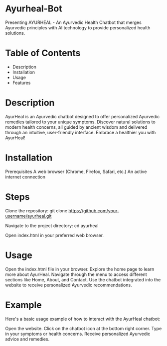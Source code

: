 # Ayurheal-Bot
Presenting AYURHEAL - An Ayurvedic Health Chatbot that merges Ayurvedic principles with AI technology to provide personalized health solutions.

# Table of Contents
- Description
- Installation
- Usage
- Features

# Description
AyurHeal is an Ayurvedic chatbot designed to offer personalized Ayurvedic remedies tailored to your unique symptoms. Discover natural solutions to modern health concerns, all guided by ancient wisdom and delivered through an intuitive, user-friendly interface. Embrace a healthier you with AyurHeal!

# Installation
Prerequisites
A web browser (Chrome, Firefox, Safari, etc.)
An active internet connection

# Steps

Clone the repository:
git clone https://github.com/your-username/ayurheal.git

Navigate to the project directory:
cd ayurheal

Open index.html in your preferred web browser.

# Usage
Open the index.html file in your browser.
Explore the home page to learn more about AyurHeal.
Navigate through the menu to access different sections like Home, About, and Contact.
Use the chatbot integrated into the website to receive personalized Ayurvedic recommendations.

# Example
Here's a basic usage example of how to interact with the AyurHeal chatbot:

Open the website.
Click on the chatbot icon at the bottom right corner.
Type in your symptoms or health concerns.
Receive personalized Ayurvedic advice and remedies.
